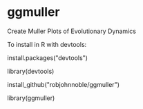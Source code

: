 # ggmuller
Create Muller Plots of Evolutionary Dynamics

To install in R with devtools:

  install.packages("devtools")
  
  library(devtools)
  
  install_github("robjohnnoble/ggmuller")

  library(ggmuller)
